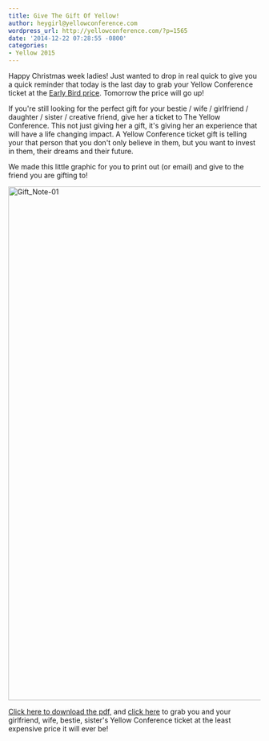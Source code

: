 ```yaml
---
title: Give The Gift Of Yellow!
author: heygirl@yellowconference.com
wordpress_url: http://yellowconference.com/?p=1565
date: '2014-12-22 07:28:55 -0800'
categories:
- Yellow 2015
---
```

<p>Happy Christmas week ladies! Just wanted to drop in real quick to give you a quick reminder that today is the last day to grab your Yellow Conference ticket at the <a href="https://ti.to/yellowconference/yellow-conference-2015" target="_blank">Early Bird price</a>. Tomorrow the price will go up!</p>
<p>If you're still looking for the perfect gift for your bestie / wife / girlfriend / daughter / sister / creative friend, give her a ticket to The Yellow Conference. This not just giving her a gift, it's giving her&nbsp;an experience that will have a life changing impact. A Yellow Conference ticket gift is telling your that person that you don't only believe in them, but you want to invest in them, their dreams and their future.</p>
<p>We made this little graphic for you to print out (or email) and give to the friend you are gifting to!</p>
<p><a href="http://yellowconference.com/wp-content/uploads/2014/12/Gift_Note-01.jpg"><img class="alignright size-large wp-image-1566" src="http://yellowconference.com/wp-content/uploads/2014/12/Gift_Note-01-791x1024.jpg" alt="Gift_Note-01" width="791" height="1024" /></a></p>
<p><a href="http://yellowconference.com/wp-content/uploads/2014/12/Gift_Note.pdf" target="_blank">Click here to download the pdf,</a> and <a href="https://ti.to/yellowconference/yellow-conference-2015" target="_blank">click here</a> to grab you and your girlfriend, wife, bestie, sister's Yellow Conference ticket at the least expensive price it will ever be!</p>
